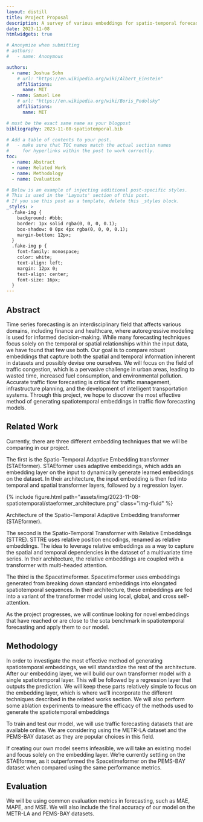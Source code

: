 ```yaml
---
layout: distill
title: Project Proposal
description: A survey of various embeddings for spatio-temporal forecasting.
date: 2023-11-08
htmlwidgets: true

# Anonymize when submitting
# authors:
#   - name: Anonymous

authors:
  - name: Joshua Sohn
    # url: "https://en.wikipedia.org/wiki/Albert_Einstein"
    affiliations:
      name: MIT
  - name: Samuel Lee
    # url: "https://en.wikipedia.org/wiki/Boris_Podolsky"
    affiliations:
      name: MIT

# must be the exact same name as your blogpost
bibliography: 2023-11-08-spatiotemporal.bib  

# Add a table of contents to your post.
#   - make sure that TOC names match the actual section names
#     for hyperlinks within the post to work correctly.
toc:
  - name: Abstract
  - name: Related Work
  - name: Methodology
  - name: Evaluation

# Below is an example of injecting additional post-specific styles.
# This is used in the 'Layouts' section of this post.
# If you use this post as a template, delete this _styles block.
_styles: >
  .fake-img {
    background: #bbb;
    border: 1px solid rgba(0, 0, 0, 0.1);
    box-shadow: 0 0px 4px rgba(0, 0, 0, 0.1);
    margin-bottom: 12px;
  }
  .fake-img p {
    font-family: monospace;
    color: white;
    text-align: left;
    margin: 12px 0;
    text-align: center;
    font-size: 16px;
  }
---
```


## Abstract

Time series forecasting is an interdisciplinary field that affects various domains, including finance and healthcare, where autoregressive modeling is used for informed decision-making. While many forecasting techniques focus solely on the temporal or spatial relationships within the input data, we have found that few use both. Our goal is to compare robust embeddings that capture both the spatial and temporal information inherent in datasets and possibly devise one ourselves. We will focus on the field of traffic congestion, which is a pervasive challenge in urban areas, leading to wasted time, increased fuel consumption, and environmental pollution. Accurate traffic flow forecasting is critical for traffic management, infrastructure planning, and the development of intelligent transportation systems. Through this project, we hope to discover the most effective method of generating spatiotemporal embeddings in traffic flow forecasting models. 

## Related Work

Currently, there are three different embedding techniques that we will be comparing in our project. 

The first is the Spatio-Temporal Adaptive Embedding transformer (STAEformer)<d-cite key="liu2023staeformer"></d-cite>.
STAEformer uses adaptive embeddings, which adds an embedding layer on the input to dynamically generate learned embeddings on the dataset. In their architecture, the input embedding is then fed into temporal and spatial transformer layers, followed by a regression layer. 

{% include figure.html path="assets/img/2023-11-08-spatiotemporal/staeformer_architecture.png" class="img-fluid" %}
<div class="caption">
    Architecture of the Spatio-Temporal Adaptive Embedding transformer (STAEformer).<d-cite key="liu2023staeformer"></d-cite>
</div>

The second is the Spatio-Temporal Transformer with Relative Embeddings (STTRE)<d-cite key="deihim2023sttre"></d-cite>. STTRE uses relative position encodings, renamed as relative embeddings. The idea to leverage relative embeddings as a way to capture the spatial and temporal dependencies in the dataset of a multivariate time series. In their architecture, the relative embeddings are coupled with a transformer with multi-headed attention. 

The third is the Spacetimeformer<d-cite key="grigsby2023spacetimeformer"></d-cite>. Spacetimeformer uses embeddings generated from breaking down standard embeddings into elongated spatiotemporal sequences. In their architecture, these embeddings are fed into a variant of the transformer model using local, global, and cross self-attention.

As the project progresses, we will continue looking for novel embeddings that have reached or are close to the sota benchmark in spatiotemporal forecasting and apply them to our model.

## Methodology
In order to investigate the most effective method of generating spatiotemporal embeddings, we will standardize the rest of the architecture. After our embedding layer, we will build our own transformer model with a single spatiotemporal layer. This will be followed by a regression layer that outputs the prediction. We will keep these parts relatively simple to focus on the embedding layer, which is where we’ll incorporate the different techniques described in the related works section. We will also perform some ablation experiments to measure the efficacy of the methods used to generate the spatiotemporal embeddings 

To train and test our model, we will use traffic forecasting datasets that are available online. We are considering using the METR-LA dataset<d-cite key="metr-la"></d-cite> and the PEMS-BAY dataset<d-cite key="pems-bay"></d-cite> as they are popular choices in this field.

If creating our own model seems infeasible, we will take an existing model and focus solely on the embedding layer. We’re currently settling on the STAEformer, as it outperformed the Spacetimeformer on the PEMS-BAY dataset when compared using the same performance metrics.

## Evaluation
We will be using common evaluation metrics in forecasting, such as MAE, MAPE, and MSE. We will also include the final accuracy of our model on the METR-LA and PEMS-BAY datasets.
